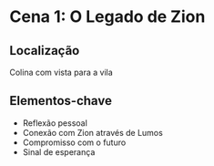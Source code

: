 # Cena 1: O Legado de Zion

## Localização
Colina com vista para a vila

## Elementos-chave
- Reflexão pessoal
- Conexão com Zion através de Lumos
- Compromisso com o futuro
- Sinal de esperança
